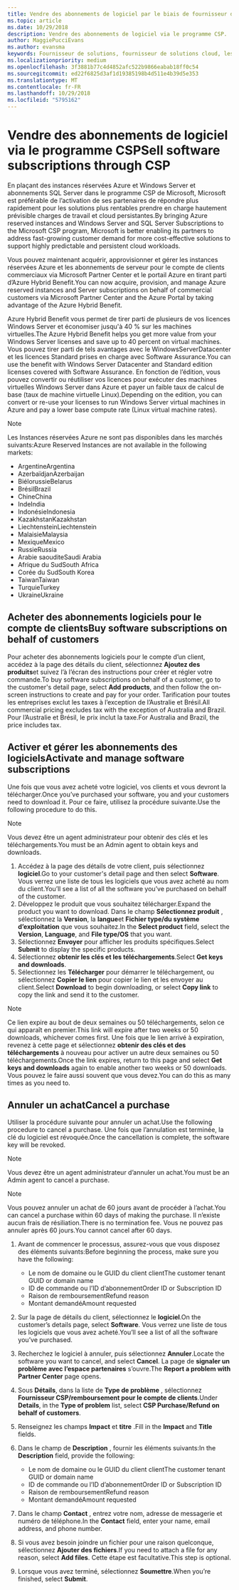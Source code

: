 ```yaml
---
title: Vendre des abonnements de logiciel par le biais de fournisseur de solutions cloud | L’espace partenaires
ms.topic: article
ms.date: 10/29/2018
description: Vendre des abonnements de logiciel via le programme CSP.
author: MaggiePucciEvans
ms.author: evansma
keywords: Fournisseur de solutions, fournisseur de solutions cloud, les services basés sur le Cloud, Azure, Azure RI, Windows Server, SQL Server, abonnements logiciels le cloud
ms.localizationpriority: medium
ms.openlocfilehash: 3f3881b77c4d4852afc522b9866eabab18ff0c54
ms.sourcegitcommit: ed22f6825d3af1d19385198b4d511e4b39d5e353
ms.translationtype: MT
ms.contentlocale: fr-FR
ms.lasthandoff: 10/29/2018
ms.locfileid: "5795162"
---
```

# <a name="sell-software-subscriptions-through-csp"></a><span data-ttu-id="2e159-104">Vendre des abonnements de logiciel via le programme CSP</span><span class="sxs-lookup"><span data-stu-id="2e159-104">Sell software subscriptions through CSP</span></span>

<span data-ttu-id="2e159-105">En plaçant des instances réservées Azure et Windows Server et abonnements SQL Server dans le programme CSP de Microsoft, Microsoft est préférable de l’activation de ses partenaires de répondre plus rapidement pour les solutions plus rentables prendre en charge hautement prévisible charges de travail et cloud persistantes.</span><span class="sxs-lookup"><span data-stu-id="2e159-105">By bringing Azure reserved instances and Windows Server and SQL Server Subscriptions to the Microsoft CSP program, Microsoft is better enabling its partners to address fast-growing customer demand for more cost-effective solutions to support highly predictable and persistent cloud workloads.</span></span> 

<span data-ttu-id="2e159-106">Vous pouvez maintenant acquérir, approvisionner et gérer les instances réservées Azure et les abonnements de serveur pour le compte de clients commerciaux via Microsoft Partner Center et le portail Azure en tirant parti d’Azure Hybrid Benefit.</span><span class="sxs-lookup"><span data-stu-id="2e159-106">You can now acquire, provision, and manage Azure reserved instances and Server subscriptions on behalf of commercial customers via Microsoft Partner Center and the Azure Portal by taking advantage of the Azure Hybrid Benefit.</span></span> 

<span data-ttu-id="2e159-107">Azure Hybrid Benefit vous permet de tirer parti de plusieurs de vos licences Windows Server et économiser jusqu'à 40 % sur les machines virtuelles.</span><span class="sxs-lookup"><span data-stu-id="2e159-107">The Azure Hybrid Benefit helps you get more value from your Windows Server licenses and save up to 40 percent on virtual machines.</span></span> <span data-ttu-id="2e159-108">Vous pouvez tirer parti de tels avantages avec le WindowsServerDatacenter et les licences Standard prises en charge avec Software Assurance.</span><span class="sxs-lookup"><span data-stu-id="2e159-108">You can use the benefit with Windows Server Datacenter and Standard edition licenses covered with Software Assurance.</span></span> <span data-ttu-id="2e159-109">En fonction de l’édition, vous pouvez convertir ou réutiliser vos licences pour exécuter des machines virtuelles Windows Server dans Azure et payer un faible taux de calcul de base (taux de machine virtuelle Linux).</span><span class="sxs-lookup"><span data-stu-id="2e159-109">Depending on the edition, you can convert or re-use your licenses to run Windows Server virtual machines in Azure and pay a lower base compute rate (Linux virtual machine rates).</span></span>

> [!NOTE]  
> <span data-ttu-id="2e159-110">Les Instances réservées Azure ne sont pas disponibles dans les marchés suivants:</span><span class="sxs-lookup"><span data-stu-id="2e159-110">Azure Reserved Instances are not available in the following markets:</span></span>  
> * <span data-ttu-id="2e159-111">Argentine</span><span class="sxs-lookup"><span data-stu-id="2e159-111">Argentina</span></span>
> * <span data-ttu-id="2e159-112">Azerbaïdjan</span><span class="sxs-lookup"><span data-stu-id="2e159-112">Azerbaijan</span></span>
> * <span data-ttu-id="2e159-113">Biélorussie</span><span class="sxs-lookup"><span data-stu-id="2e159-113">Belarus</span></span>
> * <span data-ttu-id="2e159-114">Brésil</span><span class="sxs-lookup"><span data-stu-id="2e159-114">Brazil</span></span>
> * <span data-ttu-id="2e159-115">Chine</span><span class="sxs-lookup"><span data-stu-id="2e159-115">China</span></span>
> * <span data-ttu-id="2e159-116">Inde</span><span class="sxs-lookup"><span data-stu-id="2e159-116">India</span></span>
> * <span data-ttu-id="2e159-117">Indonésie</span><span class="sxs-lookup"><span data-stu-id="2e159-117">Indonesia</span></span>
> * <span data-ttu-id="2e159-118">Kazakhstan</span><span class="sxs-lookup"><span data-stu-id="2e159-118">Kazakhstan</span></span>
> * <span data-ttu-id="2e159-119">Liechtenstein</span><span class="sxs-lookup"><span data-stu-id="2e159-119">Liechtenstein</span></span>
> * <span data-ttu-id="2e159-120">Malaisie</span><span class="sxs-lookup"><span data-stu-id="2e159-120">Malaysia</span></span>
> * <span data-ttu-id="2e159-121">Mexique</span><span class="sxs-lookup"><span data-stu-id="2e159-121">Mexico</span></span>
> * <span data-ttu-id="2e159-122">Russie</span><span class="sxs-lookup"><span data-stu-id="2e159-122">Russia</span></span>
> * <span data-ttu-id="2e159-123">Arabie saoudite</span><span class="sxs-lookup"><span data-stu-id="2e159-123">Saudi Arabia</span></span>
> * <span data-ttu-id="2e159-124">Afrique du Sud</span><span class="sxs-lookup"><span data-stu-id="2e159-124">South Africa</span></span>
> * <span data-ttu-id="2e159-125">Corée du Sud</span><span class="sxs-lookup"><span data-stu-id="2e159-125">South Korea</span></span>
> * <span data-ttu-id="2e159-126">Taiwan</span><span class="sxs-lookup"><span data-stu-id="2e159-126">Taiwan</span></span>
> * <span data-ttu-id="2e159-127">Turquie</span><span class="sxs-lookup"><span data-stu-id="2e159-127">Turkey</span></span>
> * <span data-ttu-id="2e159-128">Ukraine</span><span class="sxs-lookup"><span data-stu-id="2e159-128">Ukraine</span></span>

## <a name="buy-software-subscriptions-on-behalf-of-customers"></a><span data-ttu-id="2e159-129">Acheter des abonnements logiciels pour le compte de clients</span><span class="sxs-lookup"><span data-stu-id="2e159-129">Buy software subscriptions on behalf of customers</span></span>

<span data-ttu-id="2e159-130">Pour acheter des abonnements logiciels pour le compte d’un client, accédez à la page des détails du client, sélectionnez **Ajoutez des produits**et suivez l’à l’écran des instructions pour créer et régler votre commande.</span><span class="sxs-lookup"><span data-stu-id="2e159-130">To buy software subscriptions on behalf of a customer, go to the customer's detail page, select **Add products**, and then follow the on-screen instructions to create and pay for your order.</span></span> <span data-ttu-id="2e159-131">Tarification pour toutes les entreprises exclut les taxes à l’exception de l’Australie et Brésil.</span><span class="sxs-lookup"><span data-stu-id="2e159-131">All commercial pricing excludes tax with the exception of Australia and Brazil.</span></span> <span data-ttu-id="2e159-132">Pour l’Australie et Brésil, le prix inclut la taxe.</span><span class="sxs-lookup"><span data-stu-id="2e159-132">For Australia and Brazil, the price includes tax.</span></span>


## <a name="activate-and-manage-software-subscriptions"></a><span data-ttu-id="2e159-133">Activer et gérer les abonnements des logiciels</span><span class="sxs-lookup"><span data-stu-id="2e159-133">Activate and manage software subscriptions</span></span>

<span data-ttu-id="2e159-134">Une fois que vous avez acheté votre logiciel, vos clients et vous devront la télécharger.</span><span class="sxs-lookup"><span data-stu-id="2e159-134">Once you’ve purchased your software, you and your customers need to download it.</span></span> <span data-ttu-id="2e159-135">Pour ce faire, utilisez la procédure suivante.</span><span class="sxs-lookup"><span data-stu-id="2e159-135">Use the following procedure to do this.</span></span> 

>[!NOTE]
><span data-ttu-id="2e159-136">Vous devez être un agent administrateur pour obtenir des clés et les téléchargements.</span><span class="sxs-lookup"><span data-stu-id="2e159-136">You must be an Admin agent to obtain keys and downloads.</span></span> 

1. <span data-ttu-id="2e159-137">Accédez à la page des détails de votre client, puis sélectionnez **logiciel**.</span><span class="sxs-lookup"><span data-stu-id="2e159-137">Go to your customer's detail page and then select **Software**.</span></span> <span data-ttu-id="2e159-138">Vous verrez une liste de tous les logiciels que vous avez acheté au nom du client.</span><span class="sxs-lookup"><span data-stu-id="2e159-138">You’ll see a list of all the software you’ve purchased on behalf of the customer.</span></span> 
2.  <span data-ttu-id="2e159-139">Développez le produit que vous souhaitez télécharger.</span><span class="sxs-lookup"><span data-stu-id="2e159-139">Expand the product you want to download.</span></span> <span data-ttu-id="2e159-140">Dans le champ **Sélectionnez produit** , sélectionnez la **Version**, la **langue**et **Fichier type/du système d’exploitation** que vous souhaitez.</span><span class="sxs-lookup"><span data-stu-id="2e159-140">In the **Select product** field, select the **Version**, **Language**, and **File type/OS** that you want.</span></span> 
3.  <span data-ttu-id="2e159-141">Sélectionnez **Envoyer** pour afficher les produits spécifiques.</span><span class="sxs-lookup"><span data-stu-id="2e159-141">Select **Submit** to display the specific products.</span></span> 
4.  <span data-ttu-id="2e159-142">Sélectionnez **obtenir les clés et les téléchargements**.</span><span class="sxs-lookup"><span data-stu-id="2e159-142">Select **Get keys and downloads**.</span></span> 
5.  <span data-ttu-id="2e159-143">Sélectionnez les **Télécharger** pour démarrer le téléchargement, ou sélectionnez **Copier le lien** pour copier le lien et les envoyer au client.</span><span class="sxs-lookup"><span data-stu-id="2e159-143">Select **Download** to begin downloading, or select **Copy link** to copy the link and send it to the customer.</span></span> 

>[!NOTE]
><span data-ttu-id="2e159-144">Ce lien expire au bout de deux semaines ou 50 téléchargements, selon ce qui apparaît en premier.</span><span class="sxs-lookup"><span data-stu-id="2e159-144">This link will expire after two weeks or 50 downloads, whichever comes first.</span></span> <span data-ttu-id="2e159-145">Une fois que le lien arrivé à expiration, revenez à cette page et sélectionnez **obtenir des clés et des téléchargements** à nouveau pour activer un autre deux semaines ou 50 téléchargements.</span><span class="sxs-lookup"><span data-stu-id="2e159-145">Once the link expires, return to this page and select **Get keys and downloads** again to enable another two weeks or 50 downloads.</span></span> <span data-ttu-id="2e159-146">Vous pouvez le faire aussi souvent que vous devez.</span><span class="sxs-lookup"><span data-stu-id="2e159-146">You can do this as many times as you need to.</span></span> 


## <a name="cancel-a-purchase"></a><span data-ttu-id="2e159-147">Annuler un achat</span><span class="sxs-lookup"><span data-stu-id="2e159-147">Cancel a purchase</span></span>
<span data-ttu-id="2e159-148">Utiliser la procédure suivante pour annuler un achat.</span><span class="sxs-lookup"><span data-stu-id="2e159-148">Use the following procedure to cancel a purchase.</span></span> <span data-ttu-id="2e159-149">Une fois que l’annulation est terminée, la clé du logiciel est révoquée.</span><span class="sxs-lookup"><span data-stu-id="2e159-149">Once the cancellation is complete, the software key will be revoked.</span></span> 

>[!NOTE]
><span data-ttu-id="2e159-150">Vous devez être un agent administrateur d’annuler un achat.</span><span class="sxs-lookup"><span data-stu-id="2e159-150">You must be an Admin agent to cancel a purchase.</span></span> 

>[!NOTE]
><span data-ttu-id="2e159-151">Vous pouvez annuler un achat de 60 jours avant de procéder à l’achat.</span><span class="sxs-lookup"><span data-stu-id="2e159-151">You can cancel a purchase within 60 days of making the purchase.</span></span> <span data-ttu-id="2e159-152">Il n’existe aucun frais de résiliation.</span><span class="sxs-lookup"><span data-stu-id="2e159-152">There is no termination fee.</span></span> <span data-ttu-id="2e159-153">Vous ne pouvez pas annuler après 60 jours.</span><span class="sxs-lookup"><span data-stu-id="2e159-153">You cannot cancel after 60 days.</span></span> 

1.  <span data-ttu-id="2e159-154">Avant de commencer le processus, assurez-vous que vous disposez des éléments suivants:</span><span class="sxs-lookup"><span data-stu-id="2e159-154">Before beginning the process, make sure you have the following:</span></span> 
    -   <span data-ttu-id="2e159-155">Le nom de domaine ou le GUID du client client</span><span class="sxs-lookup"><span data-stu-id="2e159-155">The customer tenant GUID or domain name</span></span>
    -   <span data-ttu-id="2e159-156">ID de commande ou l’ID d’abonnement</span><span class="sxs-lookup"><span data-stu-id="2e159-156">Order ID or Subscription ID</span></span>
    -   <span data-ttu-id="2e159-157">Raison de remboursement</span><span class="sxs-lookup"><span data-stu-id="2e159-157">Refund reason</span></span>
    -   <span data-ttu-id="2e159-158">Montant demandé</span><span class="sxs-lookup"><span data-stu-id="2e159-158">Amount requested</span></span>

2.  <span data-ttu-id="2e159-159">Sur la page de détails du client, sélectionnez le **logiciel**.</span><span class="sxs-lookup"><span data-stu-id="2e159-159">On the customer’s details page, select **Software**.</span></span> <span data-ttu-id="2e159-160">Vous verrez une liste de tous les logiciels que vous avez acheté.</span><span class="sxs-lookup"><span data-stu-id="2e159-160">You’ll see a list of all the software you’ve purchased.</span></span> 

3.  <span data-ttu-id="2e159-161">Recherchez le logiciel à annuler, puis sélectionnez **Annuler**.</span><span class="sxs-lookup"><span data-stu-id="2e159-161">Locate the software you want to cancel, and select **Cancel**.</span></span> <span data-ttu-id="2e159-162">La page de **signaler un problème avec l’espace partenaires** s’ouvre.</span><span class="sxs-lookup"><span data-stu-id="2e159-162">The **Report a problem with Partner Center** page opens.</span></span> 

4.  <span data-ttu-id="2e159-163">Sous **Détails**, dans la liste de **Type de problème** , sélectionnez **Fournisseur CSP/remboursement pour le compte de clients**.</span><span class="sxs-lookup"><span data-stu-id="2e159-163">Under **Details**, in the **Type of problem** list, select **CSP Purchase/Refund on behalf of customers**.</span></span>

5.  <span data-ttu-id="2e159-164">Renseignez les champs **Impact** et **titre** .</span><span class="sxs-lookup"><span data-stu-id="2e159-164">Fill in the **Impact** and **Title** fields.</span></span> 

6.  <span data-ttu-id="2e159-165">Dans le champ de **Description** , fournir les éléments suivants:</span><span class="sxs-lookup"><span data-stu-id="2e159-165">In the **Description** field, provide the following:</span></span> 
    -   <span data-ttu-id="2e159-166">Le nom de domaine ou le GUID du client client</span><span class="sxs-lookup"><span data-stu-id="2e159-166">The customer tenant GUID or domain name</span></span>
    -   <span data-ttu-id="2e159-167">ID de commande ou l’ID d’abonnement</span><span class="sxs-lookup"><span data-stu-id="2e159-167">Order ID or Subscription ID</span></span>
    -   <span data-ttu-id="2e159-168">Raison de remboursement</span><span class="sxs-lookup"><span data-stu-id="2e159-168">Refund reason</span></span>
    -   <span data-ttu-id="2e159-169">Montant demandé</span><span class="sxs-lookup"><span data-stu-id="2e159-169">Amount requested</span></span>

7.  <span data-ttu-id="2e159-170">Dans le champ **Contact** , entrez votre nom, adresse de messagerie et numéro de téléphone.</span><span class="sxs-lookup"><span data-stu-id="2e159-170">In the **Contact** field, enter your name, email address, and phone number.</span></span> 

8.  <span data-ttu-id="2e159-171">Si vous avez besoin joindre un fichier pour une raison quelconque, sélectionnez **Ajouter des fichiers**.</span><span class="sxs-lookup"><span data-stu-id="2e159-171">If you need to attach a file for any reason, select **Add files**.</span></span> <span data-ttu-id="2e159-172">Cette étape est facultative.</span><span class="sxs-lookup"><span data-stu-id="2e159-172">This step is optional.</span></span> 

9.  <span data-ttu-id="2e159-173">Lorsque vous avez terminé, sélectionnez **Soumettre**.</span><span class="sxs-lookup"><span data-stu-id="2e159-173">When you’re finished, select **Submit**.</span></span>

